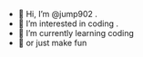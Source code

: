 - 👋 Hi, I’m @jump902 .
- 👀 I’m interested in coding .
- 🌱 I’m currently learning coding
- 🌱 or just make fun

<!---
jump902/jump902 is a ✨ special ✨ repository because its `README.md` (this file) appears on your GitHub profile.
You can click the Preview link to take a look at your changes.
--->
